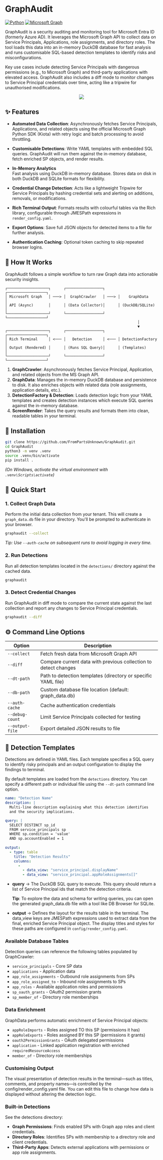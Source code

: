 # GraphAudit

[![Python](https://img.shields.io/badge/python-3.7%2B-blue.svg)](https://www.python.org/downloads/)
[![Microsoft Graph](https://img.shields.io/badge/Microsoft-Graph%20API-orange.svg)](https://developer.microsoft.com/en-us/graph)

GraphAudit is a security auditing and monitoring tool for Microsoft Entra ID (formerly Azure AD). It leverages the Microsoft Graph API to collect data on Service Principals, Applications, role assignments, and directory roles. The tool loads this data into an in-memory DuckDB database for fast analysis and runs customisable SQL-based detection templates to identify risks and misconfigurations.

Key use cases include detecting Service Principals with dangerous permissions (e.g., to Microsoft Graph) and third-party applications with elevated access. GraphAudit also includes a diff mode to monitor changes to Service Principal credentials over time, acting like a tripwire for unauthorised modifications.

<p align="center">
<img src="https://drive.google.com/uc?export=view&id=1RRd2_dUUB-Iz5QVbBe2DNHcbw6dt0g0J"/>
</p>

## ✨ Features

- **Automated Data Collection**: Asynchronously fetches Service Principals, Applications, and related objects using  the official Microsoft Graph Python SDK (Kiota) with retry logic and batch processing to avoid throttling.

- **Customisable Detections**: Write YAML templates with embedded SQL queries. GraphAudit will run them against the in-memory database, fetch enriched SP objects, and render results.

- **In-Memory Analytics**  
  Fast analysis using DuckDB in-memory database. Stores data on disk in both DuckDB and SQLite formats for flexibility.

- **Credential Change Detection**: Acts like a lightweight Tripwire for Service Principals by hashing credential sets and alerting on additions, removals, or modifications.

- **Rich Terminal Output**: Formats results with colourful tables via the Rich library, configurable through JMESPath expressions in `render_config.yaml`.

- **Export Options**: Save full JSON objects for detected items to a file for further analysis.

- **Authentication Caching**: Optional token caching to skip repeated browser logins.

## 🧩 How It Works

GraphAudit follows a simple workflow to turn raw Graph data into actionable security insights.

```
┌───────────────────┐      ┌─────────────────┐      ┌──────────────────┐
│ Microsoft Graph   │ ───> │  GraphCrawler   │ ───> │    GraphData     │
│ API (Async)       │      │ (Data Collector)│      │ (DuckDB/SQLite)  │
└───────────────────┘      └─────────────────┘      └──────────────────┘
                                                             │
                                                             ▼
┌───────────────────┐      ┌─────────────────┐      ┌──────────────────┐
│ Rich Terminal     │ <─── │   Detection     │ <─── │ DetectionFactory │
│ Output (Rendered) │      │ (Runs SQL Query)│      │ (Templates)      │
└───────────────────┘      └─────────────────┘      └──────────────────┘
```

1.  **GraphCrawler**: Asynchronously fetches Service Principal, Application, and related objects from the MS Graph API.
2.  **GraphData**: Manages the in-memory DuckDB database and persistence to disk. It also enriches objects with related data (role assignments, application details, etc.).
3.  **DetectionFactory & Detection**: Loads detection logic from your YAML templates and creates detection instances which execute SQL queries against the in-memory database.
4.  **ScreenRender**: Takes the query results and formats them into clean, readable tables in your terminal.

## 🔧 Installation

```bash
git clone https://github.com/FromPartsUnknown/GraphAudit.git
cd GraphAudit
python3 -m venv .venv
source .venv/bin/activate   
pip install .
```
*(On Windows, activate the virtual environment with `.venv\Scripts\activate`)*


## 🚦 Quick Start

### 1\. Collect Graph Data

Perform the initial data collection from your tenant. This will create a `graph_data.db` file in your directory. You'll be prompted to authenticate in your browser.

```bash
graphaudit --collect
```

*Tip: Use `--auth-cache` on subsequent runs to avoid logging in every time.*

### 2\. Run Detections

Run all detection templates located in the `detections/` directory against the cached data. 

```bash
graphaudit
```

### 3\. Detect Credential Changes

Run GraphAudit in diff mode to compare the current state against the last collection and report any changes to Service Principal credentials.

```bash
graphaudit --diff
```

## ⚙️ Command Line Options

| Option | Description |
|--------|-------------|
| `--collect` | Fetch fresh data from Microsoft Graph API |
| `--diff` | Compare current data with previous collection to detect changes |
| `--dt-path` | Path to detection templates (directory or specific YAML file) |
| `--db-path` | Custom database file location (default: graph_data.db) |
| `--auth-cache` | Cache authentication credentials  |
| `--debug-count` | Limit Service Principals collected for testing |
| `--output-file` | Export detailed JSON results to file |

## 📄 Detection Templates

Detections are defined in YAML files. Each template specifies a SQL query to identify risky principals and an output configuration to display the findings to terminal.

By default templates are loaded from the `detections` directory. You can specify a different path or individual file using the `--dt-path` command line option. 

```yaml
name: "Detection Name"
description: |
  Multi-line description explaining what this detection identifies
  and the security implications.

query: |
  SELECT DISTINCT sp_id
  FROM service_principals sp
  WHERE sp.condition = 'value'
  AND sp.accountEnabled = 1
  
output:
  - type: table
    title: "Detection Results"
    columns:
      -
        - data_view: "service_principal.displayName"
        - data_view: "service_principal.appRoleAssignments[]"
```
- **query** → The DuckDB SQL query to execute. This query should return a list of Service Principal ids that match the detection criteria.
    
    **Tip**: To explore the data and schema for writing queries, you can open the generated graph_data.db file with a tool like DB Browser for SQLite.

- **output** →  Defines the layout for the results table in the terminal. The data_view keys are JMESPath expressions used to extract data from the final, enriched Service Principal object. The display titles and styles for these paths are configured in `config/render_config.yaml`.

### Available Database Tables

Detection queries can reference the following tables populated by GraphCrawler:

- `service_principals` - Core SP data
- `applications` - Application data
- `app_role_assignments` - Outbound role assignments from SPs
- `app_role_assigned_to` - Inbound role assignments to SPs
- `app_roles` - Available application roles and permissions
- `sp_oauth_grants` - OAuth2 permission grants
- `sp_member_of` - Directory role memberships

### Data Enrichment

GraphData performs automatic enrichment of Service Principal objects:

- `appRoleImports` - Roles assigned TO this SP (permissions it has)
- `appRoleExports` - Roles assigned BY this SP (permissions it grants)
- `oauth2PermissionGrants` - OAuth delegated permissions
- `application` - Linked application registration with enriched `requiredResourceAccess`
- `member_of` - Directory role memberships

### Customising Output

The visual presentation of detection results in the terminal—such as titles, comments, and property names—is controlled by the config/render_config.yaml file. You can edit this file to change how data is displayed without altering the detection logic.

### Built-in Detections

See the detections directory:

- **Graph Permissions**: Finds enabled SPs with Graph app roles and client credentials.
- **Directory Roles**: Identifies SPs with membership to a directory role and client credentials. 
- **Third-Party Apps**: Detects external applications with permissions or app role assignments.

